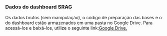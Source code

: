 ### Dados do dashboard SRAG


Os dados brutos (sem manipulação), o código de preparação das bases e o do dashboard estão armazenados em uma pasta no Google Drive. Para acessá-los e baixá-los, utilize o seguinte link:[Google Drive.](https://drive.google.com/drive/folders/1WUWDRyJc3g2vDdPM9nY2vQREDGbtQFsg?usp=sharing)
